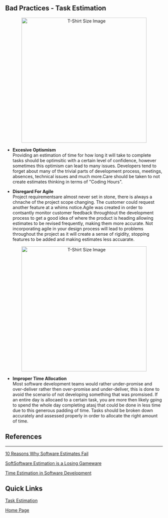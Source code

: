 ## Bad Practices - Task Estimation

<p align="center">
<img src="https://lh3.googleusercontent.com/proxy/AgZ6zYTfxiu1GT92r5D-09dXOSTam_eXgREeSoIAO2egX_37jMnf7TWtJEwvWs0FonCn2C49Uc-l0QHWoNhhlhk4HaPYFSRa64jPtahcBXjnaTZ11bS0Mjl0bZpQHb46cAaEJTsAgYVo" alt="T-Shirt Size Image" width="400">
<p>


* **Excesive Optismism**  
Providing an estimation of time for how long it will take to complete tasks should be optimsitic with a certain level of confidence, however sometimes this optimism can lead to many issues. Developers tend to forget about many of the trivial parts of development process, meetings, absences, technical issues and much more.Care should be taken to not create estimates thinking in terms of "Coding Hours".


* **Disregard For Agile**  
Project requirementsare almost never set in stone, there is always a chnache of the project scope changing. The customer could request another feature at a whims notice.Agile was created in order to contsantly monitor customer feedback throughtout the development process to get a good idea of where the product is heading allowing estimates to be revised frequently, making them more accurate. Not incorporating agile in your design process will lead to problems throughout the project as it will create a sense of rigidity, stopping features to be added and making estimates less accuarate.

<p align="center">
<img src="https://wiefling.com/wp-content/uploads/2015/06/Time_blog_June2015.png" alt="T-Shirt Size Image" width="400">
<p>


* **Improper Time Allocation**  
Most software development teams would rather under-promise and over-deliver rather then over-promise and under-deliver, this is done to avoid the scenario of not developing something that was promsised. If an entire day is allocaed to a certain task, you are more then likely gping to spend the whole day completing atasj that could be done in less time due to this generous padding of time. Tasks should be broken down accurately and assessed properly in order to allocate the right amount of time.

## References

____

[10 Reasons Why Software Estimates Fail](https://www.sitepoint.com/10-reasons-why-software-project-estimates-fail/)

[SoftSoftware Estimation is a Losing Gameware](https://rclayton.silvrback.com/software-estimation-is-a-losing-game)

[Time Estimation in Software Development](https://medium.com/globalluxsoft/time-estimation-in-software-development-a4a495c8eb6c)

## Quick Links
[Task Estimation](https://github.com/Lordjiggyx/SQA/blob/Develop/TaskEstimation/TaskEstimation.md)

[Home Page](https://github.com/Lordjiggyx/SQA/tree/Develop)